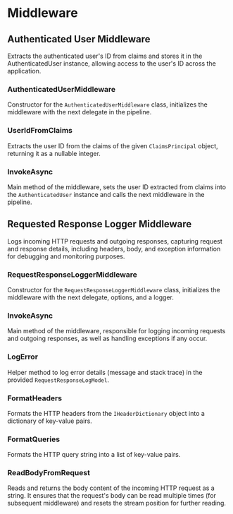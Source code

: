 # Middleware

## Authenticated User Middleware
Extracts the authenticated user's ID from claims and stores it in the AuthenticatedUser instance, allowing access to the user's ID across the application.
### AuthenticatedUserMiddleware
Constructor for the `AuthenticatedUserMiddleware` class, initializes the middleware with the next delegate in the pipeline.

### UserIdFromClaims
Extracts the user ID from the claims of the given `ClaimsPrincipal` object, returning it as a nullable integer.

### InvokeAsync
Main method of the middleware, sets the user ID extracted from claims into the `AuthenticatedUser` instance and calls the next middleware in the pipeline.

## Requested Response Logger Middleware
Logs incoming HTTP requests and outgoing responses, capturing request and response details, including headers, body, and exception information for debugging and monitoring purposes.
### RequestResponseLoggerMiddleware
Constructor for the `RequestResponseLoggerMiddleware` class, initializes the middleware with the next delegate, options, and a logger.

### InvokeAsync
Main method of the middleware, responsible for logging incoming requests and outgoing responses, as well as handling exceptions if any occur.

### LogError
Helper method to log error details (message and stack trace) in the provided `RequestResponseLogModel`.

### FormatHeaders
Formats the HTTP headers from the `IHeaderDictionary` object into a dictionary of key-value pairs.

### FormatQueries
Formats the HTTP query string into a list of key-value pairs.

### ReadBodyFromRequest
Reads and returns the body content of the incoming HTTP request as a string. It ensures that the request's body can be read multiple times (for subsequent middleware) and resets the stream position for further reading.